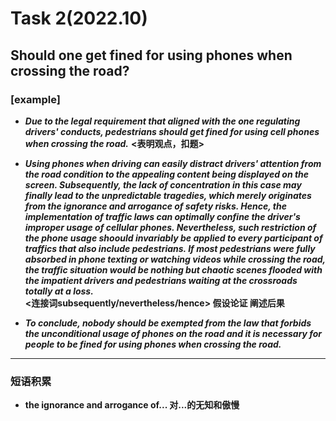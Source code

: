# Task 2(2022.10)
## Should one get fined for using phones when crossing the road?
### [example]

- ***Due to the legal requirement that aligned with the one regulating drivers' conducts, pedestrians should get fined for using cell phones when crossing the road.***
**<表明观点，扣题>**

- ***Using phones when driving can easily distract drivers' attention from the road condition to the appealing content being displayed on the screen. Subsequently, the lack of concentration in this case may finally lead to the unpredictable tragedies, which merely originates from the ignorance and arrogance of safety risks. Hence, the implementation of traffic laws can optimally confine the driver's improper usage of cellular phones. Nevertheless, such restriction of the phone usage shoould invariably be applied to every participant of traffics that also include pedestrians. If most pedestrians were fully absorbed in phone texting or watching videos while crossing the road, the traffic situation would be nothing but chaotic scenes flooded with the impatient drivers and pedestrians waiting at the crossroads totally at a loss.***<br>
**<连接词subsequently/nevertheless/hence> 假设论证 阐述后果**
- ***To conclude, nobody should be exempted from the law that forbids the unconditional usage of phones on the road and it is necessary for people to be fined for using phones when crossing the road.***

---

### 短语积累
- **the ignorance and arrogance of... 对...的无知和傲慢**